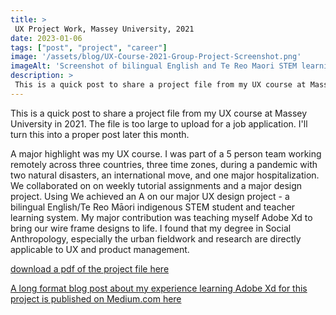 ```yaml
---
title: >
 UX Project Work, Massey University, 2021
date: 2023-01-06
tags: ["post", "project", "career"]
image: '/assets/blog/UX-Course-2021-Group-Project-Screenshot.png'
imageAlt: 'Screenshot of bilingual English and Te Reo Maori STEM learning website.'
description: >
 This is a quick post to share a project file from my UX course at Massey University in 2021. The file is too large to upload for a job application. I'll turn this into a proper post later this month.
---
```


This is a quick post to share a project file from my UX course at Massey University in 2021. The file is too large to upload for a job application. I'll turn this into a proper post later this month.

A major highlight was my UX course. I was part of a 5 person team working remotely across three countries, three time zones, during a pandemic with two natural disasters, an international move, and one major hospitalization. We collaborated on on weekly tutorial assignments and a major design project. Using We achieved an A on our major UX design project - a bilingual English/Te Reo Māori indigenous STEM student and teacher learning system. My major contribution was teaching myself Adobe Xd to bring our wire frame designs to life. I found that my degree in Social Anthropology, especially the urban fieldwork and research are directly applicable to UX and product management.

[download a pdf of the project file here](https://github.com/GingerKiwi/gingerkiwi-blog-2023/blob/main/src/assets/2021.04.31_FINAL-LOW-FI-PROTOTYPE-MasseyUni-158.359UX-Group07-Xd-DesignWk-by-LizMcCready.pdf)

[A long format blog post about my experience learning Adobe Xd for this project is published on Medium.com here](https://gingerkiwi-dev.medium.com/how-having-surgery-for-a-hole-in-my-retina-led-to-teaching-myself-adobe-xp-yesterday-52926fa199a9)
